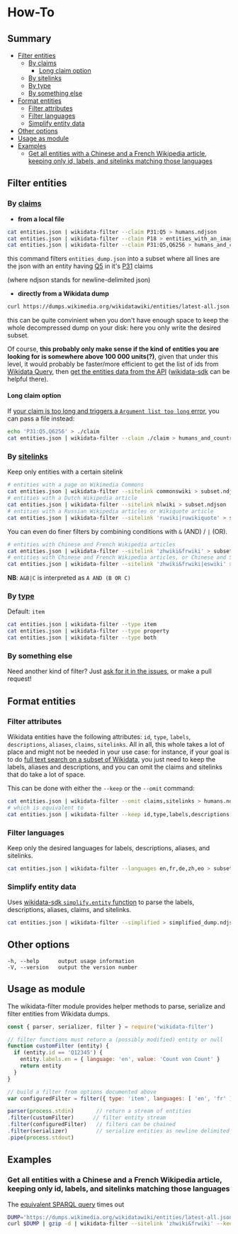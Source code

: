 # How-To

## Summary

<!-- START doctoc generated TOC please keep comment here to allow auto update -->
<!-- DON'T EDIT THIS SECTION, INSTEAD RE-RUN doctoc TO UPDATE -->


- [Filter entities](#filter-entities)
  - [By claims](#by-claims)
    - [Long claim option](#long-claim-option)
  - [By sitelinks](#by-sitelinks)
  - [By type](#by-type)
  - [By something else](#by-something-else)
- [Format entities](#format-entities)
  - [Filter attributes](#filter-attributes)
  - [Filter languages](#filter-languages)
  - [Simplify entity data](#simplify-entity-data)
- [Other options](#other-options)
- [Usage as module](#usage-as-module)
- [Examples](#examples)
  - [Get all entities with a Chinese and a French Wikipedia article, keeping only id, labels, and sitelinks matching those languages](#get-all-entities-with-a-chinese-and-a-french-wikipedia-article-keeping-only-id-labels-and-sitelinks-matching-those-languages)

<!-- END doctoc generated TOC please keep comment here to allow auto update -->

## Filter entities
### By [claims](https://www.wikidata.org/wiki/Wikidata:Glossary#Claims_and_statements)

* **from a local file**
```sh
cat entities.json | wikidata-filter --claim P31:Q5 > humans.ndjson
cat entities.json | wikidata-filter --claim P18 > entities_with_an_image.ndjson
cat entities.json | wikidata-filter --claim P31:Q5,Q6256 > humans_and_countries.ndjson
```
this command filters `entities_dump.json` into a subset where all lines are the json with an entity having [Q5](https://wikidata.org/entity/Q5) in it's [P31](https://wikidata.org/wiki/Property:P31) claims

(where ndjson stands for newline-delimited json)

* **directly from a Wikidata dump**
```sh
curl https://dumps.wikimedia.org/wikidatawiki/entities/latest-all.json.gz | gzip -d | wikidata-filter --claim P31:Q5 > humans.ndjson
```
this can be quite convinient when you don't have enough space to keep the whole decompressed dump on your disk: here you only write the desired subset.

Of course, **this probably only make sense if the kind of entities you are looking for is somewhere above 100 000 units(?)**, given that under this level, it would probably be faster/more efficient to get the list of ids from [Wikidata Query](http://query.wikidata.org/), then [get the entities data from the API](https://www.wikidata.org/w/api.php?action=help&modules=wbgetentities) ([wikidata-sdk](https://github.com/maxlath/wikidata-sdk#get-entities-by-id) can be helpful there).

#### Long claim option
If [your claim is too long and triggers a `Argument list too long` error](https://github.com/maxlath/wikidata-filter/issues/13), you can pass a file instead:
```sh
echo 'P31:Q5,Q6256' > ./claim
cat entities.json | wikidata-filter --claim ./claim > humans_and_countries.ndjson
```

### By [sitelinks](https://www.wikidata.org/wiki/Wikidata:Glossary#Sitelinks)
Keep only entities with a certain sitelink
```sh
# entities with a page on Wikimedia Commons
cat entities.json | wikidata-filter --sitelink commonswiki > subset.ndjson
# entities with a Dutch Wikipedia article
cat entities.json | wikidata-filter --sitelink nlwiki > subset.ndjson
# entities with a Russian Wikipedia articles or Wikiquote article
cat entities.json | wikidata-filter --sitelink 'ruwiki|ruwikiquote' > subset.ndjson
```
You can even do finer filters by combining conditions with `&` (AND) / `|` (OR).
```sh
# entities with Chinese and French Wikipedia articles
cat entities.json | wikidata-filter --sitelink 'zhwiki&frwiki' > subset.ndjson
# entities with Chinese and French Wikipedia articles, or Chinese and Spanish articles
cat entities.json | wikidata-filter --sitelink 'zhwiki&frwiki|eswiki' > subset.ndjson
```
**NB**: `A&B|C` is interpreted as `A AND (B OR C)`

### By [type](https://www.wikidata.org/wiki/Wikidata:Glossary#Entities.2C_items.2C_properties_and_queries)
Default: `item`
```sh
cat entities.json | wikidata-filter --type item
cat entities.json | wikidata-filter --type property
cat entities.json | wikidata-filter --type both
```

### By something else
Need another kind of filter? Just [ask for it in the issues](https://github.com/maxlath/wikidata-filter/issues), or make a pull request!

## Format entities
### Filter attributes

Wikidata entities have the following attributes: `id`, `type`, `labels`, `descriptions`, `aliases`, `claims`, `sitelinks`.
All in all, this whole takes a lot of place and might not be needed in your use case: for instance, if your goal is to do [full text search on a subset of Wikidata](http://github.com/inventaire/inv-elasticsearch), you just need to keep the labels, aliases and descriptions, and you can omit the claims and sitelinks that do take a lot of space.

This can be done with either the `--keep` or the `--omit` command:
```sh
cat entities.json | wikidata-filter --omit claims,sitelinks > humans.ndjson
# which is equivalent to
cat entities.json | wikidata-filter --keep id,type,labels,descriptions,aliases > humans.ndjson
```

### Filter languages
Keep only the desired languages for labels, descriptions, aliases, and sitelinks.
```sh
cat entities.json | wikidata-filter --languages en,fr,de,zh,eo > subset.ndjson
```

### Simplify entity data
Uses [wikidata-sdk `simplify.entity` function](https://github.com/maxlath/wikidata-sdk#simplify-entity) to parse the labels, descriptions, aliases, claims, and sitelinks.
```sh
cat entities.json | wikidata-filter --simplified > simplified_dump.ndjson
```

## Other options
```
-h, --help      output usage information
-V, --version   output the version number
```

## Usage as module

The wikidata-filter module provides helper methods to parse, serialize and filter entities from Wikidata dumps.

```js
const { parser, serializer, filter } = require('wikidata-filter')

// filter functions must return a (possibly modified) entity or null
function customFilter (entity) {
  if (entity.id == 'Q12345') {
    entity.labels.en = { language: 'en', value: 'Count von Count' }
    return entity
  }
}

// build a filter from options documented above
var configuredFilter = filter({ type: 'item', languages: [ 'en', 'fr' ] })

parser(process.stdin)       // return a stream of entities
.filter(customFilter)      // filter entity stream
.filter(configuredFilter)   // filters can be chained
.filter(serializer)         // serialize entities as newline delimited JSON
.pipe(process.stdout)
```

## Examples

### Get all entities with a Chinese and a French Wikipedia article, keeping only id, labels, and sitelinks matching those languages

The [equivalent SPARQL query](https://query.wikidata.org/#SELECT%20%3Fs%20%3FsLabel%20WHERE%20%7B%0A%20%20%20%20%3Farticlea%20schema%3Aabout%20%3Fs%20.%0A%20%20%20%20%3Farticlea%20schema%3AisPartOf%20%3Chttps%3A%2F%2Fzh.wikipedia.org%2F%3E%20.%0A%20%20%20%20%3Farticleb%20schema%3Aabout%20%3Fs%20.%0A%20%20%20%20%3Farticleb%20schema%3AisPartOf%20%3Chttps%3A%2F%2Ffr.wikipedia.org%2F%3E%20.%0A%20%20%20%20%23%20The%20article%20shouldn%27t%20be%20a%20disambiguation%20page%0A%20%20%09FILTER%20NOT%20EXISTS%20%7B%20%3Fs%20wdt%3AP31%20wd%3AQ4167410.%20%7D%0A%7D%0ALIMIT%205) times out

```sh
DUMP='https://dumps.wikimedia.org/wikidatawiki/entities/latest-all.json.gz'
curl $DUMP | gzip -d | wikidata-filter --sitelink 'zhwiki&frwiki' --keep id,labels,sitelinks --languages zh,fr --simplified > subset.ndjson
```
